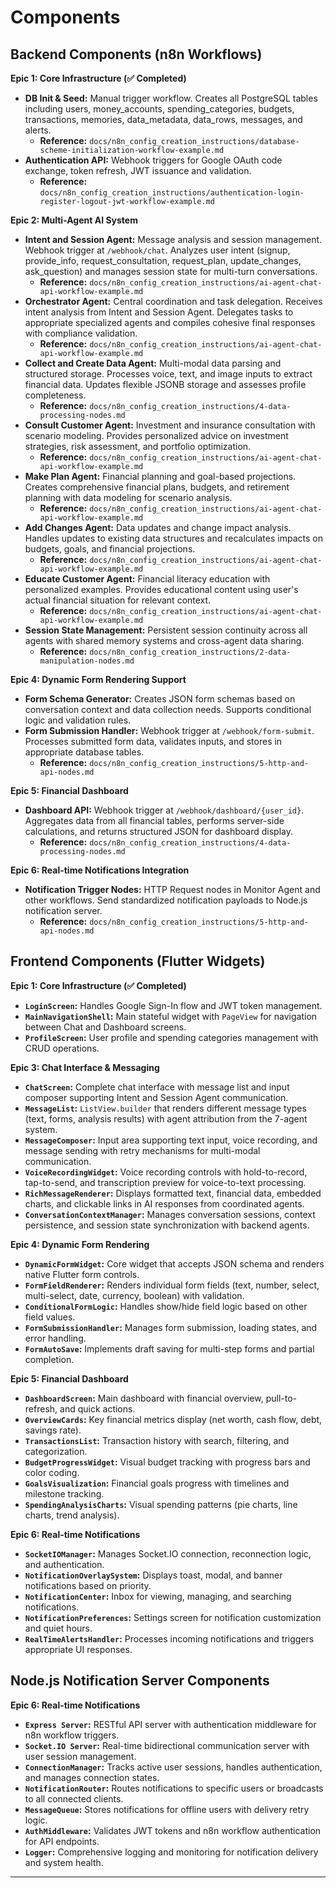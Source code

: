 # Components

## Backend Components (n8n Workflows)

**Epic 1: Core Infrastructure (✅ Completed)**
*   **DB Init & Seed:** Manual trigger workflow. Creates all PostgreSQL tables including users, money_accounts, spending_categories, budgets, transactions, memories, data_metadata, data_rows, messages, and alerts.
    *   **Reference:** `docs/n8n_config_creation_instructions/database-scheme-initialization-workflow-example.md`
*   **Authentication API:** Webhook triggers for Google OAuth code exchange, token refresh, JWT issuance and validation.
    *   **Reference:** `docs/n8n_config_creation_instructions/authentication-login-register-logout-jwt-workflow-example.md`

**Epic 2: Multi-Agent AI System**
*   **Intent and Session Agent:** Message analysis and session management. Webhook trigger at `/webhook/chat`. Analyzes user intent (signup, provide_info, request_consultation, request_plan, update_changes, ask_question) and manages session state for multi-turn conversations.
    *   **Reference:** `docs/n8n_config_creation_instructions/ai-agent-chat-api-workflow-example.md`
*   **Orchestrator Agent:** Central coordination and task delegation. Receives intent analysis from Intent and Session Agent. Delegates tasks to appropriate specialized agents and compiles cohesive final responses with compliance validation.
    *   **Reference:** `docs/n8n_config_creation_instructions/ai-agent-chat-api-workflow-example.md`
*   **Collect and Create Data Agent:** Multi-modal data parsing and structured storage. Processes voice, text, and image inputs to extract financial data. Updates flexible JSONB storage and assesses profile completeness.
    *   **Reference:** `docs/n8n_config_creation_instructions/4-data-processing-nodes.md`
*   **Consult Customer Agent:** Investment and insurance consultation with scenario modeling. Provides personalized advice on investment strategies, risk assessment, and portfolio optimization.
    *   **Reference:** `docs/n8n_config_creation_instructions/ai-agent-chat-api-workflow-example.md`
*   **Make Plan Agent:** Financial planning and goal-based projections. Creates comprehensive financial plans, budgets, and retirement planning with data modeling for scenario analysis.
    *   **Reference:** `docs/n8n_config_creation_instructions/ai-agent-chat-api-workflow-example.md`
*   **Add Changes Agent:** Data updates and change impact analysis. Handles updates to existing data structures and recalculates impacts on budgets, goals, and financial projections.
    *   **Reference:** `docs/n8n_config_creation_instructions/ai-agent-chat-api-workflow-example.md`
*   **Educate Customer Agent:** Financial literacy education with personalized examples. Provides educational content using user's actual financial situation for relevant context.
    *   **Reference:** `docs/n8n_config_creation_instructions/ai-agent-chat-api-workflow-example.md`
*   **Session State Management:** Persistent session continuity across all agents with shared memory systems and cross-agent data sharing.
    *   **Reference:** `docs/n8n_config_creation_instructions/2-data-manipulation-nodes.md`

**Epic 4: Dynamic Form Rendering Support**
*   **Form Schema Generator:** Creates JSON form schemas based on conversation context and data collection needs. Supports conditional logic and validation rules.
*   **Form Submission Handler:** Webhook trigger at `/webhook/form-submit`. Processes submitted form data, validates inputs, and stores in appropriate database tables.
    *   **Reference:** `docs/n8n_config_creation_instructions/5-http-and-api-nodes.md`

**Epic 5: Financial Dashboard**
*   **Dashboard API:** Webhook trigger at `/webhook/dashboard/{user_id}`. Aggregates data from all financial tables, performs server-side calculations, and returns structured JSON for dashboard display.
    *   **Reference:** `docs/n8n_config_creation_instructions/4-data-processing-nodes.md`

**Epic 6: Real-time Notifications Integration**
*   **Notification Trigger Nodes:** HTTP Request nodes in Monitor Agent and other workflows. Send standardized notification payloads to Node.js notification server.
    *   **Reference:** `docs/n8n_config_creation_instructions/5-http-and-api-nodes.md`

## Frontend Components (Flutter Widgets)

**Epic 1: Core Infrastructure (✅ Completed)**
*   **`LoginScreen`:** Handles Google Sign-In flow and JWT token management.
*   **`MainNavigationShell`:** Main stateful widget with `PageView` for navigation between Chat and Dashboard screens.
*   **`ProfileScreen`:** User profile and spending categories management with CRUD operations.

**Epic 3: Chat Interface & Messaging**
*   **`ChatScreen`:** Complete chat interface with message list and input composer supporting Intent and Session Agent communication.
*   **`MessageList`:** `ListView.builder` that renders different message types (text, forms, analysis results) with agent attribution from the 7-agent system.
*   **`MessageComposer`:** Input area supporting text input, voice recording, and message sending with retry mechanisms for multi-modal communication.
*   **`VoiceRecordingWidget`:** Voice recording controls with hold-to-record, tap-to-send, and transcription preview for voice-to-text processing.
*   **`RichMessageRenderer`:** Displays formatted text, financial data, embedded charts, and clickable links in AI responses from coordinated agents.
*   **`ConversationContextManager`:** Manages conversation sessions, context persistence, and session state synchronization with backend agents.

**Epic 4: Dynamic Form Rendering**
*   **`DynamicFormWidget`:** Core widget that accepts JSON schema and renders native Flutter form controls.
*   **`FormFieldRenderer`:** Renders individual form fields (text, number, select, multi-select, date, currency, boolean) with validation.
*   **`ConditionalFormLogic`:** Handles show/hide field logic based on other field values.
*   **`FormSubmissionHandler`:** Manages form submission, loading states, and error handling.
*   **`FormAutoSave`:** Implements draft saving for multi-step forms and partial completion.

**Epic 5: Financial Dashboard**
*   **`DashboardScreen`:** Main dashboard with financial overview, pull-to-refresh, and quick actions.
*   **`OverviewCards`:** Key financial metrics display (net worth, cash flow, debt, savings rate).
*   **`TransactionsList`:** Transaction history with search, filtering, and categorization.
*   **`BudgetProgressWidget`:** Visual budget tracking with progress bars and color coding.
*   **`GoalsVisualization`:** Financial goals progress with timelines and milestone tracking.
*   **`SpendingAnalysisCharts`:** Visual spending patterns (pie charts, line charts, trend analysis).

**Epic 6: Real-time Notifications**
*   **`SocketIOManager`:** Manages Socket.IO connection, reconnection logic, and authentication.
*   **`NotificationOverlaySystem`:** Displays toast, modal, and banner notifications based on priority.
*   **`NotificationCenter`:** Inbox for viewing, managing, and searching notifications.
*   **`NotificationPreferences`:** Settings screen for notification customization and quiet hours.
*   **`RealTimeAlertsHandler`:** Processes incoming notifications and triggers appropriate UI responses.

## Node.js Notification Server Components

**Epic 6: Real-time Notifications**
*   **`Express Server`:** RESTful API server with authentication middleware for n8n workflow triggers.
*   **`Socket.IO Server`:** Real-time bidirectional communication server with user session management.
*   **`ConnectionManager`:** Tracks active user sessions, handles authentication, and manages connection states.
*   **`NotificationRouter`:** Routes notifications to specific users or broadcasts to all connected clients.
*   **`MessageQueue`:** Stores notifications for offline users with delivery retry logic.
*   **`AuthMiddleware`:** Validates JWT tokens and n8n workflow authentication for API endpoints.
*   **`Logger`:** Comprehensive logging and monitoring for notification delivery and system health.

---
